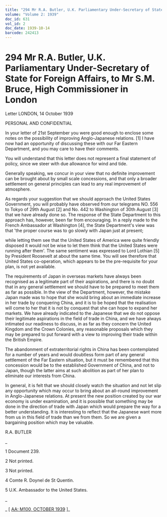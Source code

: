 ```yaml
---
title: "294 Mr R.A. Butler, U.K. Parliamentary Under-Secretary of State for Foreign Affairs, to Mr S.M. Bruce, High Commissioner in London"
volume: "Volume 2: 1939"
doc_id: 631
vol_id: 2
doc_date: 1939-10-14
barcode: 242413
---
```


# 294 Mr R.A. Butler, U.K. Parliamentary Under-Secretary of State for Foreign Affairs, to Mr S.M. Bruce, High Commissioner in London

Letter LONDON, 14 October 1939

PERSONAL AND CONFIDENTIAL

In your letter of 21st September you were good enough to enclose some notes on the possibility of improving Anglo-Japanese relations. [1] I have now had an opportunity of discussing these with our Far Eastern Department, and you may care to have their comments.

You will understand that this letter does not represent a final statement of policy, since we steer with due allowance for wind and tide.

Generally speaking, we concur in your view that no definite improvement can be brought about by small scale concessions, and that only a broader settlement on general principles can lead to any real improvement of atmosphere.

As regards your suggestion that we should approach the United States Government, you will probably have observed from our telegrams NO. 556 to Tokyo of 29th August [2] and No. 442 to Washington of 30th August [3] that we have already done so. The response of the State Department to this approach has, however, been far from encouraging. In a reply made to the French Ambassador at Washington [4], the State Department's view was that 'the proper course was to go slowly with Japan just at present;

while letting them see that the United States of America were quite friendly disposed it would not be wise to let them think that the United States were running after them'. The same sentiment was expressed to Lord Lothian [5] by President Roosevelt at about the same time. You will see therefore that United States co-operation, which appears to be the pre-requisite for your plan, is not yet available.

The requirements of Japan in overseas markets have always been recognised as a legitimate part of their aspirations, and there is no doubt that in any general settlement we should have to be prepared to meet them as far as possible. In the view of the Department, however, the mistake Japan made was to hope that she would bring about an immediate increase in her trade by conquering China, and it is to be hoped that the realisation will come to her that it is not by conquest that she can hope to expand her markets. We have already indicated to the Japanese that we do not oppose their legitimate aspirations in the field of trade in China, and we have always intimated our readiness to discuss, in as far as they concern the United Kingdom and the Crown Colonies, any reasonable proposals which they may be prepared to put forward with a view to improving their trade within the British Empire.

The abandonment of extraterritorial rights in China has been contemplated for a number of years and would doubtless form part of any general settlement of the Far Eastern situation, but it must be remembered that this concession would be to the established Government of China, and not to Japan, though the latter aims at such abolition as part of her plan to eliminate our interests from China.

In general, it is felt that we should closely watch the situation and not let slip any opportunity which may occur to bring about an all-round improvement in Anglo-Japanese relations. At present the new position created by our war economy is under examination, and it is possible that something may be done in the direction of trade with Japan which would prepare the way for a better understanding. It is interesting to reflect that the Japanese want more from us in this field of trade than we from them. So we are given a bargaining position which may be valuable.

R.A. BUTLER

_

1 Document 239.

2 Not printed.

3 Not printed.

4 Comte R. Doynel de St Quentin.

5 U.K. Ambassador to the United States.

_

_ [ [AA: M100, OCTOBER 1939](http://www.naa.gov.au/cgi-bin/Search?O=I&Number=242413) ]_
